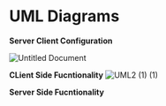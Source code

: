 # UML Diagrams

**Server Client Configuration**

![Untitled Document](https://user-images.githubusercontent.com/71487954/98637426-6858bf80-234e-11eb-8d3c-4f99dd401cef.jpg)

**CLient Side Fucntionality**
![UML2 (1) (1)](https://user-images.githubusercontent.com/71481753/98637785-efa63300-234e-11eb-93c2-42c79e4f02c6.png)

**Server Side Fucntionality**

